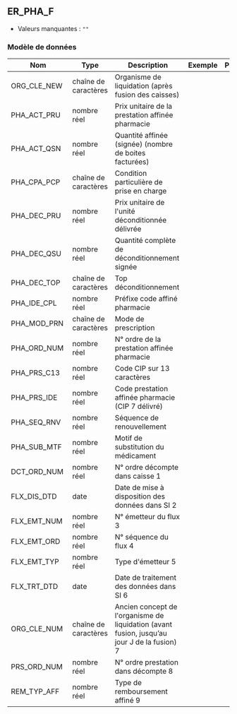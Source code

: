 <!-- SPDX-License-Identifier: MPL-2.0 -->
## ER_PHA_F

- Valeurs manquantes : `""`

### Modèle de données

|Nom|Type|Description|Exemple|Propriétés|
|-|-|-|-|-|
|ORG_CLE_NEW|chaîne de caractères|Organisme de liquidation (après fusion des caisses)|||
|PHA_ACT_PRU|nombre réel|Prix unitaire de la prestation affinée pharmacie|||
|PHA_ACT_QSN|nombre réel|Quantité affinée (signée) (nombre de boites facturées)|||
|PHA_CPA_PCP |chaîne de caractères|Condition particulière de prise en charge |||
|PHA_DEC_PRU |nombre réel|Prix unitaire de l'unité déconditionnée délivrée |||
|PHA_DEC_QSU |nombre réel|Quantité complète de déconditionnement signée |||
|PHA_DEC_TOP |chaîne de caractères|Top déconditionnement |||
|PHA_IDE_CPL|nombre réel|Préfixe code affiné pharmacie|||
|PHA_MOD_PRN |chaîne de caractères|Mode de prescription|||
|PHA_ORD_NUM|nombre réel|N° ordre de la prestation affinée pharmacie|||
|PHA_PRS_C13|nombre réel|Code CIP sur 13 caractères|||
|PHA_PRS_IDE|nombre réel|Code prestation affinée pharmacie (CIP 7 délivré)|||
|PHA_SEQ_RNV|nombre réel|Séquence de renouvellement|||
|PHA_SUB_MTF|nombre réel|Motif de substitution du médicament|||
|DCT_ORD_NUM|nombre réel|N° ordre décompte dans caisse                      1|||
|FLX_DIS_DTD|date|Date de mise à disposition des données dans SI     2|||
|FLX_EMT_NUM|nombre réel|N° émetteur du flux                                                  3|||
|FLX_EMT_ORD|nombre réel|N° séquence du flux                                               4|||
|FLX_EMT_TYP|nombre réel|Type d'émetteur                                                      5|||
|FLX_TRT_DTD|date|Date de traitement des données dans SI                   6|||
|ORG_CLE_NUM|chaîne de caractères|Ancien concept de l'organisme de liquidation (avant fusion, jusqu’au jour J de la fusion)          7|||
|PRS_ORD_NUM|nombre réel|N° ordre prestation dans décompte                 8|||
|REM_TYP_AFF|nombre réel|Type de remboursement affiné                                 9|||
